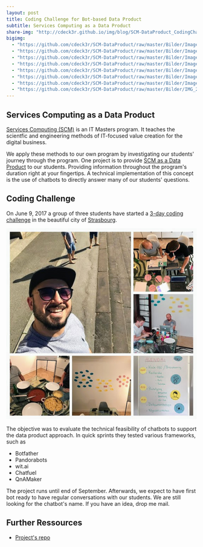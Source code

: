 ```yaml
---
layout: post
title: Coding Challenge for Bot-based Data Product 
subtitle: Services Computing as a Data Product
share-img: "http://cdeck3r.github.io/img/blog/SCM-DataProduct_CodingChallenge.jpg"
bigimg:
  - "https://github.com/cdeck3r/SCM-DataProduct/raw/master/Bilder/Image%20uploaded%20from%20iOS.jpg" : "Coding Appartement (Sascha, Janic, Soley, 2017)"
  - "https://github.com/cdeck3r/SCM-DataProduct/raw/master/Bilder/Image%20uploaded%20from%20iOS%20(10).jpg" : "Coding Appartement (Sascha, Janic, Soley, 2017)"
  - "https://github.com/cdeck3r/SCM-DataProduct/raw/master/Bilder/Image%20uploaded%20from%20iOS%20(1).jpg" : "Some Art (Sascha, Janic, Soley, 2017)"
  - "https://github.com/cdeck3r/SCM-DataProduct/raw/master/Bilder/Image%20uploaded%20from%20iOS%20(4).jpg" : "Thinking, Coding, Talking (Sascha, Janic, Soley, 2017)"
  - "https://github.com/cdeck3r/SCM-DataProduct/raw/master/Bilder/Image%20uploaded%20from%20iOS%20(8).jpg" : "Overview (Sascha, Janic, Soley, 2017)"
  - "https://github.com/cdeck3r/SCM-DataProduct/raw/master/Bilder/Image%20uploaded%20from%20iOS%20(9).jpg" : "Time to eat (Sascha, Janic, Soley, 2017)"
  - "https://github.com/cdeck3r/SCM-DataProduct/raw/master/Bilder/Image%20uploaded%20from%20iOS%20(12).jpg" : "Visiting Strasbourg (Sascha, Janic, Soley, 2017)"
  - "https://github.com/cdeck3r/SCM-DataProduct/raw/master/Bilder/IMG_20170611_150629.jpg" : "Focused Coding (Sascha, Janic, Soley, 2017)"
---
```


## Services Computing as a Data Product

[Services Computing (SCM)](http://www.hhz.de/master/services-computing/) is an IT Masters program. It teaches the scientfic and engineering methods of IT-focused value creation for the digital business.

We apply these methods to our own program by investigating our students' journey through the program. One project is to provide [SCM as a Data Product](https://github.com/cdeck3r/SCM-DataProduct) to our students. Providing information throughout the program's duration right at your fingertips. A technical implementation of this concept is the use of chatbots to directly answer many of our students' questions.

## Coding Challenge

On June 9, 2017 a group of three students have started a [3-day coding challenge](https://github.com/cdeck3r/SCM-DataProduct/wiki/3-Day-Challenge) in the beautiful city of [Strasbourg](https://en.wikipedia.org/wiki/Strasbourg).

![Coding Challenge](/img/blog/SCM-DataProduct_CodingChallenge.jpg)

The objective was to evaluate the technical feasibility of chatbots to support the data product approach. In quick sprints they tested various frameworks, such as

* Botfather
* Pandorabots
* wit.ai
* Chatfuel
* QnAMaker

The project runs until end of September. Afterwards, we expect to have first bot ready to have regular conversations with our students. We are still looking for the chatbot's name. If you have an idea, drop me mail.

## Further Ressources

* [Project's repo](https://github.com/cdeck3r/SCM-DataProduct)


